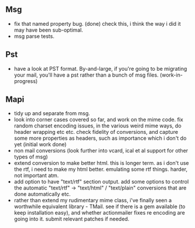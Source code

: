 ## Msg ##

  * fix that named property bug. (done) check this, i think the way i did it may have been sub-optimal.
  * msg parse tests.

## Pst ##

  * have a look at PST format. By-and-large, if you're going to be migrating your mail, you'll have a pst rather than a bunch of msg files. (work-in-progress)

## Mapi ##

  * tidy up and separate from msg.
  * look into corner cases covered so far, and work on the mime code. fix random charset encoding issues, in the various weird mime ways, do header wrapping etc etc. check fidelity of conversions, and capture some more properties as headers, such as importance which i don't do yet (initial work done)
  * non mail conversions (look further into vcard, ical et al support for other types of msg)
  * extend conversion to make better html. this is longer term. as i don't use the rtf, i need to make my html better. emulating some rtf things. harder, not important atm.
  * add option to have "text/rtf" section output. add some options to control the automatic "text/rtf" -> "text/html" / "text/plain" conversions that are done automatically etc.
  * rather than extend my rudimentary mime class, i've finally seen a worthwhile equivalent library - TMail. see if there is a gem available (to keep installation easy), and whether actionmailer fixes re encoding are going into it. submit relevant patches if needed.